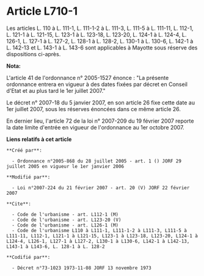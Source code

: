 # Article L710-1

Les articles L. 110 à L. 111-1, L. 111-1-2 à L. 111-3, L. 111-5 à L. 111-11, L. 112-1, L. 121-1 à L. 121-15, L. 123-1 à L.
123-18, L. 123-20, L. 124-1 à L. 124-4, L. 126-1, L. 127-1 à L. 127-2, L. 128-1 à L. 128-2, L. 130-1 à L. 130-6, L. 142-1 à
L. 142-13 et L. 143-1 à L. 143-6 sont applicables à Mayotte sous réserve des dispositions ci-après.

**Nota:**

L'article 41 de l'ordonnance n° 2005-1527 énonce : "La présente ordonnance entrera en vigueur à des dates fixées par décret
en Conseil d'Etat et au plus tard le 1er juillet 2007."

Le décret n° 2007-18 du 5 janvier 2007, en son article 26 fixe cette date au 1er juillet 2007, sous les réserves énoncées
dans ce même article 26.

En dernier lieu, l'article 72 de la loi n° 2007-209 du 19 février 2007 reporte la date limite d'entrée en vigueur de
l'ordonnance au 1er octobre 2007.

**Liens relatifs à cet article**

	**Créé par**:

	  - Ordonnance n°2005-868 du 28 juillet 2005 - art. 1 () JORF 29 juillet 2005 en vigueur le 1er janvier 2006

	**Modifié par**:

	  - Loi n°2007-224 du 21 février 2007 - art. 20 (V) JORF 22 février 2007

	**Cite**:

	  - Code de l'urbanisme - art. L112-1 (M)
	  - Code de l'urbanisme - art. L123-20 (V)
	  - Code de l'urbanisme - art. L126-1 (M)
	  - Code de l'urbanisme L110 à L111-1, L111-1-2 à L111-3, L111-5 à L111-11, L112-1, L121-1 à L121-15, L123-1 à L123-18, L123-20, L124-1 à L124-4, L126-1, L127-1 à L127-2, L130-1 à L130-6, L142-1 à L142-13, L143-1 à L143-6, L. 128-1 à L. 128-2

	**Codifié par**:

	  - Décret n°73-1023 1973-11-08 JORF 13 novembre 1973
